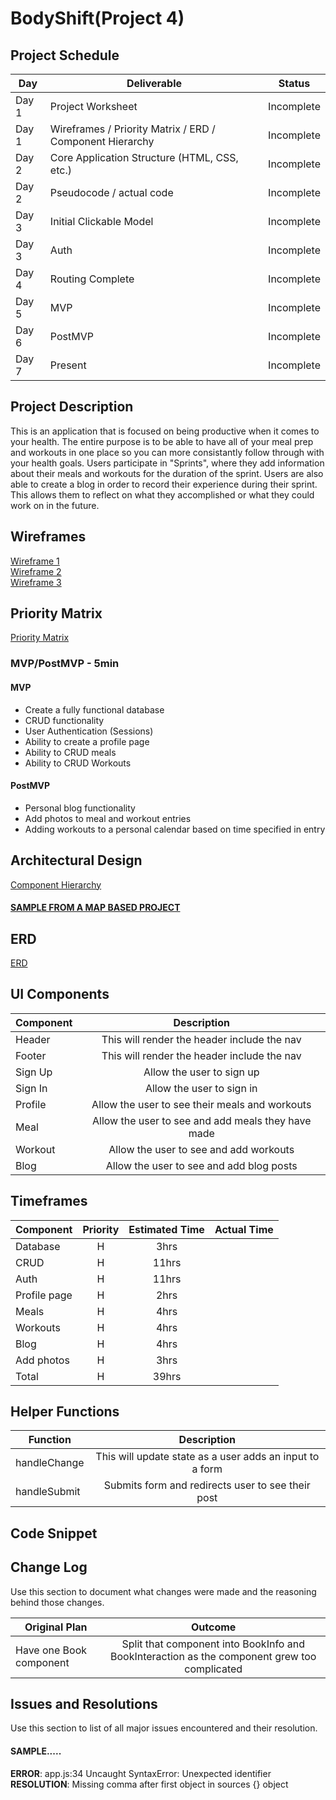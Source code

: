 # BodyShift(Project 4)

## Project Schedule

|  Day | Deliverable | Status
|---|---| ---|
|Day 1| Project Worksheet | Incomplete
|Day 1| Wireframes / Priority Matrix / ERD / Component Hierarchy | Incomplete
|Day 2| Core Application Structure (HTML, CSS, etc.) | Incomplete
|Day 2| Pseudocode / actual code | Incomplete
|Day 3| Initial Clickable Model  | Incomplete
|Day 3| Auth | Incomplete
|Day 4| Routing Complete | Incomplete
|Day 5| MVP | Incomplete
|Day 6| PostMVP | Incomplete
|Day 7| Present | Incomplete


## Project Description

This is an application that is focused on being productive when it comes to your health. The entire purpose is to be able to have all of your meal prep and workouts in one place so you can more consistantly follow through with your health goals. Users participate in "Sprints", where they add information about their meals and workouts for the duration of the sprint. Users are also able to create a blog in order to record their experience during their sprint. This allows them to reflect on what they accomplished or what they could work on in the future. 

## Wireframes

[Wireframe 1](https://res.cloudinary.com/chucksheppard/image/upload/v1551207184/BodyShift/BodyShift%20Wireframe%201.jpg)<br />
[Wireframe 2](https://res.cloudinary.com/chucksheppard/image/upload/v1551207314/BodyShift/Wireframe%202.jpg)<br />
[Wireframe 3](https://res.cloudinary.com/chucksheppard/image/upload/v1551207364/BodyShift/Wireframe%203.jpg)

## Priority Matrix

[Priority Matrix](https://res.cloudinary.com/chucksheppard/image/upload/v1551207395/BodyShift/Priority%20Matrix.jpg)

### MVP/PostMVP - 5min

#### MVP
- Create a fully functional database
- CRUD functionality
- User Authentication (Sessions)
- Ability to create a profile page
- Ability to CRUD meals
- Ability to CRUD Workouts

#### PostMVP
- Personal blog functionality
- Add photos to meal and workout entries
- Adding workouts to a personal calendar based on time specified in entry

## Architectural Design

[Component Hierarchy](https://res.cloudinary.com/chucksheppard/image/upload/v1551207416/BodyShift/Component%20Hierarchy.jpg)

#### [SAMPLE FROM A MAP BASED PROJECT](https://res.cloudinary.com/dvjtpejbw/image/upload/v1540221204/20181022_111216.jpg)

## ERD

[ERD](https://res.cloudinary.com/chucksheppard/image/upload/v1551207541/BodyShift/ERD.png)

## UI Components

| Component | Description | 
| --- | :---: |  
| Header | This will render the header include the nav | 
| Footer | This will render the header include the nav | 
| Sign Up | Allow the user to sign up |
| Sign In | Allow the user to sign in |
| Profile | Allow the user to see their meals and workouts |
| Meal | Allow the user to see and add meals they have made |
| Workout | Allow the user to see and add workouts |
| Blog | Allow the user to see and add blog posts |

## Timeframes

| Component | Priority | Estimated Time | Actual Time |
| --- | :---: |  :---: | :---: |
| Database | H | 3hrs|  |
| CRUD | H | 11hrs|  |
| Auth | H | 11hrs|  |
| Profile page | H | 2hrs|  |
| Meals | H | 4hrs|  |
| Workouts | H | 4hrs|  |
| Blog | H | 4hrs|  |
| Add photos | H | 3hrs|  |
| Total | H | 39hrs|  | 

## Helper Functions

| Function | Description | 
| --- | :---: |  
| handleChange | This will update state as a user adds an input to a form | 
| handleSubmit | Submits form and redirects user to see their post | 


## Code Snippet


## Change Log
 Use this section to document what changes were made and the reasoning behind those changes.  

| Original Plan | Outcome | 
| --- | :---: |  
| Have one Book component | Split that component into BookInfo and BookInteraction as the component grew too complicated | 

## Issues and Resolutions
 Use this section to list of all major issues encountered and their resolution.

#### SAMPLE.....
**ERROR**: app.js:34 Uncaught SyntaxError: Unexpected identifier                                
**RESOLUTION**: Missing comma after first object in sources {} object
